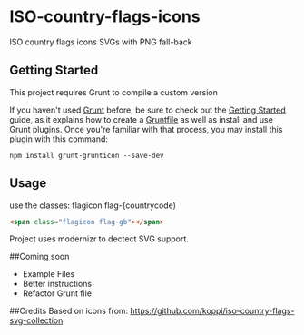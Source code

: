 ISO-country-flags-icons
=======================

ISO country flags icons SVGs with PNG fall-back

## Getting Started
This project requires Grunt to compile a custom version

If you haven't used [Grunt](http://gruntjs.com/) before, be sure to check out the [Getting Started](http://gruntjs.com/getting-started) guide, as it explains how to create a [Gruntfile](http://gruntjs.com/sample-gruntfile) as well as install and use Grunt plugins. Once you're familiar with that process, you may install this plugin with this command:

```shell
npm install grunt-grunticon --save-dev
```

## Usage
 use the classes: flagicon flag-{countrycode)
```html
<span class="flagicon flag-gb"></span>
```

Project uses modernizr to dectect SVG support.

##Coming soon

* Example Files
* Better instructions
* Refactor Grunt file

##Credits
Based on icons from: https://github.com/koppi/iso-country-flags-svg-collection




